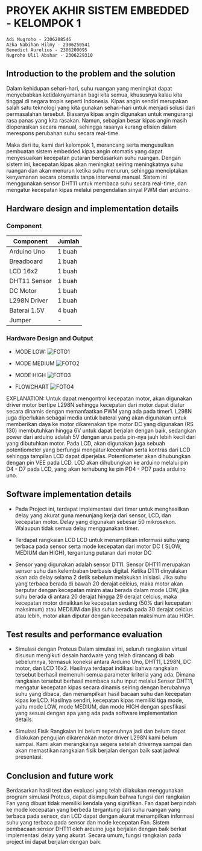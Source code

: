 # PROYEK AKHIR SISTEM EMBEDDED - KELOMPOK 1
```
Adi Nugroho - 2306208546
Azka Nabihan Hilmy - 2306250541
Benedict Aurelius - 2306209095
Nugroho Ulil Abshar - 2306229310
```
## Introduction to the problem and the solution
Dalam kehidupan sehari-hari, suhu ruangan yang meningkat dapat menyebabkan 
ketidaknyamanan bagi kita semua, khususnya kalau kita tinggal di negara tropis seperti 
Indonesia. Kipas angin sendiri merupakan salah satu teknologi yang kita gunakan 
sehari-hari untuk menjadi solusi dari permasalahan tersebut. Biasanya kipas angin 
digunakan untuk mengurangi rasa panas yang kita rasakan. Namun, sebagian besar kipas 
angin masih dioperasikan secara manual, sehingga rasanya kurang efisien dalam 
merespons perubahan suhu secara real-time.

Maka dari itu, kami dari kelompok 1, merancang serta mengusulkan pembuatan 
sistem embedded kipas angin otomatis yang dapat menyesuaikan kecepatan putaran 
berdasarkan suhu ruangan. Dengan sistem ini, kecepatan kipas akan meningkat seiring meningkatnya suhu 
ruangan dan akan menurun ketika suhu menurun, sehingga menciptakan kenyamanan 
secara otomatis tanpa intervensi manual. Sistem ini menggunakan sensor DHT11 untuk membaca suhu 
secara real-time, dan mengatur kecepatan kipas melalui pengendalian sinyal PWM dari 
arduino. 

## Hardware design and implementation details
### Component

| Component     | Jumlah |
|---------------|--------|
| Arduino Uno   | 1 buah |
| Breadboard    | 1 buah |
| LCD 16x2      | 1 buah |
| DHT11 Sensor  | 1 buah |
| DC Motor      | 1 buah |
| L298N Driver  | 1 buah |
| Baterai 1.5V  | 4 buah |
| Jumper        | -      |

### Hardware Design and Output 
- MODE LOW:
![FOTO1](https://imgur.com/MtjhUT2.png)

- MODE MEDIUM
![FOTO2](https://imgur.com/VAQMqEW.png)

- MODE HIGH
![FOTO3](https://imgur.com/kw66c3s.png)

- FLOWCHART
![FOTO4](https://imgur.com/BxqT6l8.png)

EXPLANATION:
Untuk dapat mengontrol kecepatan motor, akan digunakan driver motor bertipe 
L298N sehingga kecepatan dari motor dapat diatur secara dinamis dengan 
memanfaatkan PWM yang ada pada timer1. L298N juga diperlukan sebagai 
media untuk baterai yang akan digunakan untuk memberikan daya ke motor 
dikarenakan tipe motor DC yang digunakan (RS 130) membutuhkan hingga 6V 
untuk dapat berjalan dengan baik, sedangkan power dari arduino adalah 5V 
dengan arus pada pin-nya jauh lebih kecil dari yang dibutuhkan motor. 
Pada LCD, akan digunakan juga sebuah potentiometer yang berfungsi mengatur 
kecerahan serta kontras dari LCD sehingga tampilan LCD dapat diperjelas. 
Potentiometer akan dihubungkan dengan pin VEE pada LCD. LCD akan 
dihubungkan ke arduino melalui pin D4 - D7 pada LCD, yang akan terhubung ke 
pin PD4 - PD7 pada arduino uno.

## Software implementation details
- Pada Project ini, terdapat implementasi dari timer untuk menghasilkan delay yang 
akurat guna menunjang kerja dari sensor, LCD, dan kecepatan motor. Delay yang digunakan sebesar 50 mikrosekon. Walaupun tidak semua delay menggunakan timer.

- Terdapat rangkaian LCD LCD untuk menampilkan 
informasi suhu yang terbaca pada sensor serta mode kecepatan dari motor DC ( SLOW, MEDIUM dan HIGH), tergantung putaran dari motor DC

- Sensor yang digunakan adalah sensor DT11. Sensor DHT11 merupakan sensor suhu dan 
kelembaban berbasis digital. Ketika DT11 dinyalakan akan ada delay selama 2 detik sebelum melakukan inisiasi. Jika suhu yang terbaca 
berada di bawah 20 derajat celcius, maka motor akan berputar dengan kecepatan 
minim atau berada dalam mode LOW, jika suhu berada di antara 20 derajat hingga 29 derajat celcius, maka 
kecepatan motor dinaikkan ke kecepatan sedang (50% dari kecepatan maksimum) atau MEDIUM
dan jika suhu berada pada 30 derajat celcius atau lebih, motor akan diputar 
dengan kecepatan maksimum atau HIGH.

## Test results and performance evaluation
- Simulasi dengan Proteus
Dalam simulasi ini, seluruh rangkaian virtual disusun mengikuti 
desain hardware yang telah dirancang di bab sebelumnya, termasuk koneksi 
antara Arduino Uno, DHT11, L298N, DC motor, dan LCD 16x2. Hasilnya terdapat indikasi bahwa rangkaian tersebut berhasil 
memenuhi semua parameter kriteria yang ada. Dimana rangkaian tersebut berhasil 
membaca suhu input melalui Sensor DHT11, mengatur kecepatan kipas secara dinamis 
seiring dengan berubahnya suhu yang dibaca, dan menampilkan hasil bacaan suhu dan 
kecepatan kipas ke LCD. Hasilnya sendiri, kecepatan kipas memiliki tiga mode, yaitu 
mode LOW, mode MEDIUM, dan mode HIGH dengan spesfikasi yang sesuai dengan apa yang ada pada software implementation details.

- Simulasi Fisik
Rangkaian ini belum sepenuhnya jadi dan belum dapat dilakukan 
pengujian dikarenakan motor driver L298N kami belum sampai. Kami akan 
merangkainya segera setelah drivernya sampai dan akan memastikan rangkaian 
fisik berjalan dengan baik saat jadwal presentasi. 

## Conclusion and future work
Berdasarkan hasil test dan evaluasi yang telah dilakukan menggunakan program simulasi 
Proteus, dapat disimpulkan bahwa fungsi dari rangkaian Fan yang dibuat tidak memiliki kendala 
yang signifikan. Fan dapat berpindah ke mode kecepatan yang berbeda tergantung dari suhu 
ruangan yang terbaca pada sensor, dan LCD dapat dengan akurat menampilkan informasi suhu 
yang terbaca pada sensor dan mode kecepatan Fan. Sistem pembacaan sensor DHT11 oleh 
arduino juga berjalan dengan baik berkat implementasi delay yang akurat. Secara umum, fungsi 
rangkaian pada project ini dapat berjalan dengan baik.